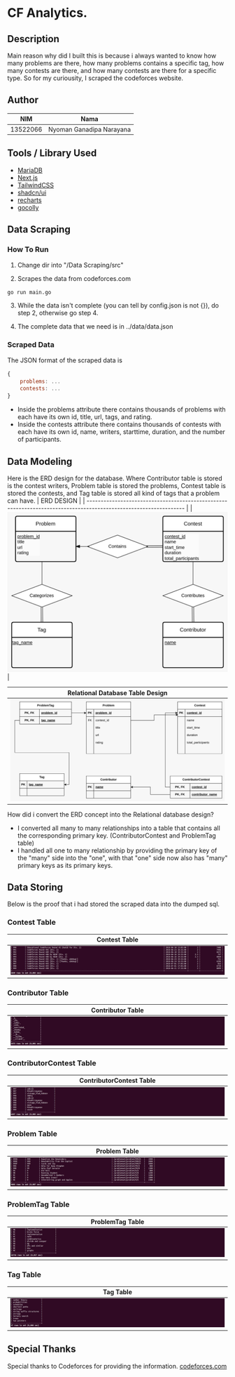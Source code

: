 # CF Analytics.

## Description

Main reason why did I built this is because i always wanted to know how many problems are there, how many problems contains a specific tag, how many contests are there, and how many contests are there for a specific type. So for my curiousity, I scraped the codeforces website.

## Author

|   NIM    |           Nama           |
| :------: | :----------------------: |
| 13522066 | Nyoman Ganadipa Narayana |

## Tools / Library Used

- [MariaDB](https://mariadb.org/)
- [Next.js](https://nextjs.org/)
- [TailwindCSS](https://tailwindcss.com/)
- [shadcn/ui](https://ui.shadcn.com/)
- [recharts](https://recharts.org/en-US/)
- [gocolly](https://github.com/gocolly/colly)

## Data Scraping

### How To Run

1. Change dir into "/Data Scraping/src"

2. Scrapes the data from codeforces.com

```bash
go run main.go
```

3. While the data isn't complete (you can tell by config.json is not {}), do step 2, otherwise go step 4.

4. The complete data that we need is in ../data/data.json

### Scraped Data

The JSON format of the scraped data is

```js
{
    problems: ...
    contests: ...
}
```

- Inside the problems attribute there contains thousands of problems with each have its own id, title, url, tags, and rating.
- Inside the contests attribute there contains thousands of contests with each have its own id, name, writers, starttime, duration, and the number of participants.

## Data Modeling

Here is the ERD design for the database. Where Contributor table is stored is the contest writers, Problem table is stored the problems, Contest table is stored the contests, and Tag table is stored all kind of tags that a problem can have.
| ERD DESIGN |
| ----------------------------------------------------------------------------------------------------------------- |
| ![ERD Design](https://raw.githubusercontent.com/ganadipa/Seleksi-2024-Tugas-1/main/Data%20Storing/design/ERD.png) |

| Relational Database Table Design                                                                                                              |
| --------------------------------------------------------------------------------------------------------------------------------------------- |
| ![Relational Diagram Design](https://raw.githubusercontent.com/ganadipa/Seleksi-2024-Tugas-1/main/Data%20Storing/design/relational-model.png) |

How did i convert the ERD concept into the Relational database design?

- I converted all many to many relationships into a table that contains all the corresponding primary key. (ContributorContest and ProblemTag table)
- I handled all one to many relationship by providing the primary key of the "many" side into the "one", with that "one" side now also has "many" primary keys as its primary keys.

## Data Storing

Below is the proof that i had stored the scraped data into the dumped sql.

### Contest Table

| Contest Table                                                                                                                |
| ---------------------------------------------------------------------------------------------------------------------------- |
| ![Contest Table](https://raw.githubusercontent.com/ganadipa/Seleksi-2024-Tugas-1/main/Data%20Storing/screenshot/Contest.png) |

### Contributor Table

| Contributor Table                                                                                                                    |
| ------------------------------------------------------------------------------------------------------------------------------------ |
| ![Contributor Table](https://raw.githubusercontent.com/ganadipa/Seleksi-2024-Tugas-1/main/Data%20Storing/screenshot/Contributor.png) |

### ContributorContest Table

| ContributorContest Table                                                                                                                           |
| -------------------------------------------------------------------------------------------------------------------------------------------------- |
| ![ContributorContest Table](https://raw.githubusercontent.com/ganadipa/Seleksi-2024-Tugas-1/main/Data%20Storing/screenshot/ContributorContest.png) |

### Problem Table

| Problem Table                                                                                                                |
| ---------------------------------------------------------------------------------------------------------------------------- |
| ![Problem Table](https://raw.githubusercontent.com/ganadipa/Seleksi-2024-Tugas-1/main/Data%20Storing/screenshot/Problem.png) |

### ProblemTag Table

| ProblemTag Table                                                                                                                   |
| ---------------------------------------------------------------------------------------------------------------------------------- |
| ![ProblemTag Table](https://raw.githubusercontent.com/ganadipa/Seleksi-2024-Tugas-1/main/Data%20Storing/screenshot/ProblemTag.png) |

### Tag Table

| Tag Table                                                                                                            |
| -------------------------------------------------------------------------------------------------------------------- |
| ![Tag Table](https://raw.githubusercontent.com/ganadipa/Seleksi-2024-Tugas-1/main/Data%20Storing/screenshot/Tag.png) |

## Special Thanks

Special thanks to Codeforces for providing the information. [codeforces.com](https://codeforces.com)
